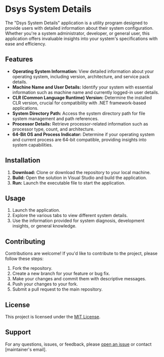 # Dsys System Details

The "Dsys System Details" application is a utility program designed to provide users with detailed information about their system configuration. Whether you're a system administrator, developer, or general user, this application offers invaluable insights into your system's specifications with ease and efficiency.

## Features

- **Operating System Information:** View detailed information about your operating system, including version, architecture, and service pack details.
- **Machine Name and User Details:** Identify your system with essential information such as machine name and currently logged-in user details.
- **CLR (Common Language Runtime) Version:** Determine the installed CLR version, crucial for compatibility with .NET framework-based applications.
- **System Directory Path:** Access the system directory path for file system management and path references.
- **Processor Details:** Retrieve processor-related information such as processor type, count, and architecture.
- **64-Bit OS and Process Indicator:** Determine if your operating system and current process are 64-bit compatible, providing insights into system capabilities.

## Installation

1. **Download:** Clone or download the repository to your local machine.
2. **Build:** Open the solution in Visual Studio and build the application.
3. **Run:** Launch the executable file to start the application.

## Usage

1. Launch the application.
2. Explore the various tabs to view different system details.
3. Use the information provided for system diagnosis, development insights, or general knowledge.

## Contributing

Contributions are welcome! If you'd like to contribute to the project, please follow these steps:

1. Fork the repository.
2. Create a new branch for your feature or bug fix.
3. Make your changes and commit them with descriptive messages.
4. Push your changes to your fork.
5. Submit a pull request to the main repository.

## License

This project is licensed under the [MIT License](LICENSE.md).



## Support

For any questions, issues, or feedback, please [open an issue](https://github.com/diaaatya/dsys-system-details/issues) or contact [maintainer's email].

